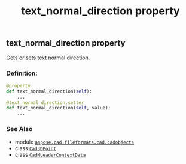 ﻿---
title: text_normal_direction property
second_title: Aspose.CAD for Python via .NET API References
description: 
type: docs
weight: 840
url: /python-net/aspose.cad.fileformats.cad.cadobjects/cadmleadercontextdata/text_normal_direction/
is_root: false
---

## text_normal_direction property


Gets or sets text normal direction.
### Definition:
```python
@property
def text_normal_direction(self):
    ...
@text_normal_direction.setter
def text_normal_direction(self, value):
    ...
```

### See Also
* module [`aspose.cad.fileformats.cad.cadobjects`](../../)
* class [`Cad3DPoint`](/cad/python-net/aspose.cad.fileformats.cad.cadobjects/cad3dpoint)
* class [`CadMLeaderContextData`](/cad/python-net/aspose.cad.fileformats.cad.cadobjects/cadmleadercontextdata)
